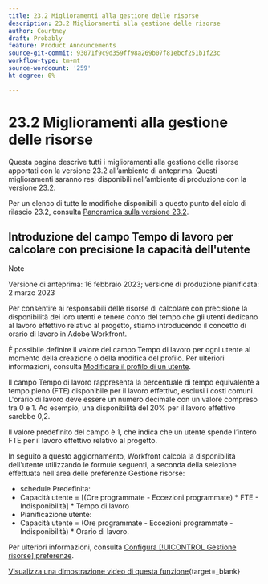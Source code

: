 ```yaml
---
title: 23.2 Miglioramenti alla gestione delle risorse
description: 23.2 Miglioramenti alla gestione delle risorse
author: Courtney
draft: Probably
feature: Product Announcements
source-git-commit: 93071f9c9d359ff98a269b07f81ebcf251b1f23c
workflow-type: tm+mt
source-wordcount: '259'
ht-degree: 0%

---
```


# 23.2 Miglioramenti alla gestione delle risorse

Questa pagina descrive tutti i miglioramenti alla gestione delle risorse apportati con la versione 23.2 all’ambiente di anteprima. Questi miglioramenti saranno resi disponibili nell’ambiente di produzione con la versione 23.2.

Per un elenco di tutte le modifiche disponibili a questo punto del ciclo di rilascio 23.2, consulta [Panoramica sulla versione 23.2](/help/quicksilver/product-announcements/product-releases/23.2-release-activity/23-2-release-overview.md).

## Introduzione del campo Tempo di lavoro per calcolare con precisione la capacità dell&#39;utente

>[!NOTE]
>
>Versione di anteprima: 16 febbraio 2023; versione di produzione pianificata: 2 marzo 2023

Per consentire ai responsabili delle risorse di calcolare con precisione la disponibilità dei loro utenti e tenere conto del tempo che gli utenti dedicano al lavoro effettivo relativo al progetto, stiamo introducendo il concetto di orario di lavoro in Adobe Workfront.

È possibile definire il valore del campo Tempo di lavoro per ogni utente al momento della creazione o della modifica del profilo. Per ulteriori informazioni, consulta [Modificare il profilo di un utente](/help/quicksilver/administration-and-setup/add-users/create-and-manage-users/edit-a-users-profile.md).

Il campo Tempo di lavoro rappresenta la percentuale di tempo equivalente a tempo pieno (FTE) disponibile per il lavoro effettivo, esclusi i costi comuni. L&#39;orario di lavoro deve essere un numero decimale con un valore compreso tra 0 e 1. Ad esempio, una disponibilità del 20% per il lavoro effettivo sarebbe 0,2.

Il valore predefinito del campo è 1, che indica che un utente spende l’intero FTE per il lavoro effettivo relativo al progetto.

In seguito a questo aggiornamento, Workfront calcola la disponibilità dell&#39;utente utilizzando le formule seguenti, a seconda della selezione effettuata nell&#39;area delle preferenze Gestione risorse:

* schedule Predefinita:
* Capacità utente = [(Ore programmate - Eccezioni programmate) * FTE - Indisponibilità] * Tempo di lavoro
* Pianificazione utente:
* Capacità utente = (Ore programmate - Eccezioni programmate - Indisponibilità) * Orario di lavoro.

Per ulteriori informazioni, consulta [Configura [!UICONTROL Gestione risorse] preferenze](/help/quicksilver/administration-and-setup/set-up-workfront/configure-system-defaults/configure-resource-mgmt-preferences.md).

[Visualizza una dimostrazione video di questa funzione](https://video.tv.adobe.com/v/3415608/){target=_blank}